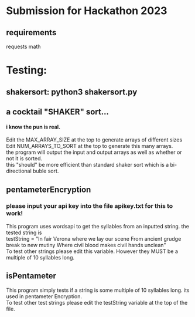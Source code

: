 # Submission for Hackathon 2023


## requirements 
  requests
  math
# Testing:

  ## shakersort: python3 shakersort.py 
  ## a cocktail "SHAKER" sort...
  #### i know the pun is real. 
  Edit the MAX_ARRAY_SIZE at the top to generate arrays of different sizes </br>
  Edit NUM_ARRAYS_TO_SORT at the top to generate this many arrays. </br>
  the program will output the input and output arrays as well as whether or not it is sorted. </br>
  this "should" be more efficient than standard shaker sort which is a bi-directional buble sort. 

## pentameterEncryption
### please input your api key into the file apikey.txt for this to work!
  This program uses wordsapi to get the syllables from an inputted string. the tested string is </br>
  testString = "In fair Verona where we lay our scene From ancient grudge break to new mutiny Where civil blood makes civil hands unclean"</br>
  To test other strings please edit this variable. However they MUST be a multiple of 10 syllables long. 

## isPentameter
  This program simply tests if a string is some multiple of 10 syllables long. its used in pentameter Encryption. </br>
  To test other test strings please edit the testString variable at the top of the file.
